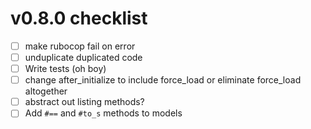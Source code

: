 # v0.8.0 checklist

- [ ] make rubocop fail on error
- [ ] unduplicate duplicated code
- [ ] Write tests (oh boy)
- [ ] change after_initialize to include force_load or eliminate force_load altogether
- [ ] abstract out listing methods?
- [ ] Add `#==` and `#to_s` methods to models
